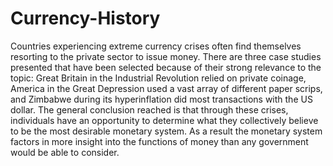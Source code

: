 # Currency-History

Countries experiencing extreme currency crises often find themselves resorting to the private sector to issue money. There are three case studies presented that have been selected because of their strong relevance to the topic: Great Britain in the Industrial Revolution relied on private coinage, America in the Great Depression used a vast array of different paper scrips, and Zimbabwe during its hyperinflation did most transactions with the US dollar. The general conclusion reached is that through these crises, individuals have an opportunity to determine what they collectively believe to be the most desirable monetary system. As a result the monetary system factors in more insight into the functions of money than any government would be able to consider. 
